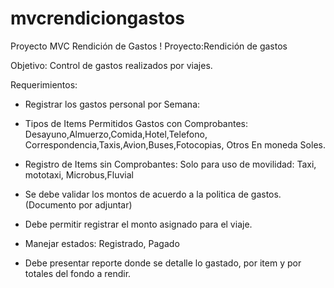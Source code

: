 ﻿# mvcrendiciongastos
Proyecto MVC Rendición de Gastos
!
Proyecto:Rendición de gastos

Objetivo: Control de gastos realizados por viajes.

Requerimientos:
* Registrar los gastos personal por Semana: 

* Tipos de Items Permitidos Gastos con Comprobantes:
Desayuno,Almuerzo,Comida,Hotel,Telefono,
Correspondencia,Taxis,Avion,Buses,Fotocopias, Otros
En moneda Soles.

* Registro de Items sin Comprobantes:
Solo para uso de movilidad: Taxi, mototaxi, Microbus,Fluvial

* Se debe validar los montos de acuerdo a la politica de gastos.(Documento por adjuntar)

* Debe permitir registrar el monto asignado para el viaje.
* Manejar estados: Registrado, Pagado

* Debe presentar reporte donde se detalle lo gastado, por item y por totales del fondo a rendir.
